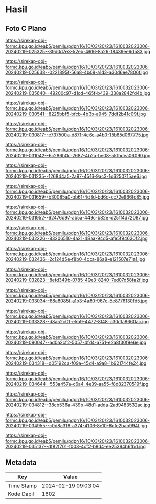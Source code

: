 # Hasil

## Foto C Plano

https://sirekap-obj-formc.kpu.go.id/eab5/pemilu/pdpr/16/10/03/20/23/1610032023006-20240219-025325--39d0d7e3-52eb-4616-8a26-f8439ee6d583.jpg

https://sirekap-obj-formc.kpu.go.id/eab5/pemilu/pdpr/16/10/03/20/23/1610032023006-20240219-025638--0221895f-56a8-4b08-a1d3-a30d6ee7806f.jpg

https://sirekap-obj-formc.kpu.go.id/eab5/pemilu/pdpr/16/10/03/20/23/1610032023006-20240219-035640--49200c97-d1cd-465f-b439-338a2842fd4b.jpg

https://sirekap-obj-formc.kpu.go.id/eab5/pemilu/pdpr/16/10/03/20/23/1610032023006-20240219-030541--8225bbf5-bfcb-4b3b-a945-7ddf2b41c09f.jpg

https://sirekap-obj-formc.kpu.go.id/eab5/pemilu/pdpr/16/10/03/20/23/1610032023006-20240219-030817--e737500a-d871-4e6e-a4b0-15b85d067775.jpg

https://sirekap-obj-formc.kpu.go.id/eab5/pemilu/pdpr/16/10/03/20/23/1610032023006-20240219-031042--6c286b0c-2687-4b2a-be08-551bdea06090.jpg

https://sirekap-obj-formc.kpu.go.id/eab5/pemilu/pdpr/16/10/03/20/23/1610032023006-20240219-031235--126844a5-2a97-4516-9ac3-1d6250715ae6.jpg

https://sirekap-obj-formc.kpu.go.id/eab5/pemilu/pdpr/16/10/03/20/23/1610032023006-20240219-031659--b30085a0-bb61-4d8d-bd6d-cc72e966fc85.jpg

https://sirekap-obj-formc.kpu.go.id/eab5/pemilu/pdpr/16/10/03/20/23/1610032023006-20240219-031952--62476d97-ab5a-449c-b82e-d251f4d72087.jpg

https://sirekap-obj-formc.kpu.go.id/eab5/pemilu/pdpr/16/10/03/20/23/1610032023006-20240219-032226--83206510-4a21-48aa-94d5-afe5f94630f2.jpg

https://sirekap-obj-formc.kpu.go.id/eab5/pemilu/pdpr/16/10/03/20/23/1610032023006-20240219-032436--2c124d5e-f8b0-4cca-86a8-e121507e71a1.jpg

https://sirekap-obj-formc.kpu.go.id/eab5/pemilu/pdpr/16/10/03/20/23/1610032023006-20240219-032823--8efd349b-0785-49e3-8240-7ed07d58fa2f.jpg

https://sirekap-obj-formc.kpu.go.id/eab5/pemilu/pdpr/16/10/03/20/23/1610032023006-20240219-033034--88a8085f-a1b3-4a80-967e-5e8776130fd5.jpg

https://sirekap-obj-formc.kpu.go.id/eab5/pemilu/pdpr/16/10/03/20/23/1610032023006-20240219-033328--d8a52c01-e5b9-4472-8f48-a30c1a8660ac.jpg

https://sirekap-obj-formc.kpu.go.id/eab5/pemilu/pdpr/16/10/03/20/23/1610032023006-20240219-090047--ad0a2cf2-5057-4fd4-a751-e2a8f30f9e6e.jpg

https://sirekap-obj-formc.kpu.go.id/eab5/pemilu/pdpr/16/10/03/20/23/1610032023006-20240219-034318--d05192ca-f09a-45d4-a9a8-1b921744fe24.jpg

https://sirekap-obj-formc.kpu.go.id/eab5/pemilu/pdpr/16/10/03/20/23/1610032023006-20240219-034644--553a457a-c6a4-4e39-aa55-f8d82370519f.jpg

https://sirekap-obj-formc.kpu.go.id/eab5/pemilu/pdpr/16/10/03/20/23/1610032023006-20240219-034812--38cb536a-439b-48d1-adda-2ad9483532ac.jpg

https://sirekap-obj-formc.kpu.go.id/eab5/pemilu/pdpr/16/10/03/20/23/1610032023006-20240219-034955--c0d8a318-a374-4106-8e10-6dfe2bab994f.jpg

https://sirekap-obj-formc.kpu.go.id/eab5/pemilu/pdpr/16/10/03/20/23/1610032023006-20240219-035137--df82f701-f003-4cf2-b8d4-ee25394b6fbd.jpg


## Metadata

| Key        | Value               |
| ---------- | ------------------- |
| Time Stamp | 2024-02-19 09:03:04 |
| Kode Dapil | 1602                |



